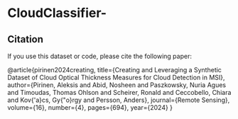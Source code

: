# CloudClassifier-



## Citation

If you use this dataset or code, please cite the following paper:

@article{pirinen2024creating, title={Creating and Leveraging a Synthetic Dataset of Cloud Optical Thickness Measures for Cloud Detection in MSI}, author={Pirinen, Aleksis and Abid, Nosheen and Paszkowsky, Nuria Agues and Timoudas, Thomas Ohlson and Scheirer, Ronald and Ceccobello, Chiara and Kov{'a}cs, Gy{"o}rgy and Persson, Anders}, journal={Remote Sensing}, volume={16}, number={4}, pages={694}, year={2024} }

